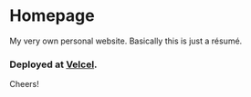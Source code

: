 # Homepage
My very own personal website. Basically this is just a résumé.


### Deployed at [Velcel](https://homepage-pi-red.vercel.app/).

Cheers!
